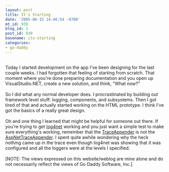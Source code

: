```yaml
---
layout: post
title: It's Starting
date: '2005-06-15 14:46:54 -0700'
mt_id: 939
blog_id: 1
post_id: 939
basename: its-starting
categories:
- go-daddy
---
```

<br />Today I started development on the app I've been designing for the last couple weeks. I had forgotten that feeling of starting from scratch. That moment where you're done preparing documentation and you open up VisualStudio.NET, create a new solution, and think, "What now?"<br /><br />So I did what any normal developer does. I procrastinated by building out framework level stuff: logging, components, and subsystems. Then I got tired of that and actually started working on the HTML prototype. I think I've got the basics of a really great design.<br /><br />Oh and one thing I learned that might be helpful for someone out there. If you're trying to get <a href="http://logging.apache.org/log4net/">log4net</a> working and you just want a simple test to make sure everything's working, remember that the <a href="http://logging.apache.org/log4net/release/sdk/log4net.Appender.TraceAppender.html">TraceAppender</a> is not the <a href="http://logging.apache.org/log4net/release/sdk/log4net.Appender.AspNetTraceAppender.html">AspNetTraceAppender</a>. I spent quite awhile wondering why the heck nothing came up in the trace even though log4net was showing that it was configured and all the loggers were at the levels I specified.<br /><br />[NOTE: The views expressed on this website/weblog are mine alone and do not necessarily reflect the views of Go Daddy Software, Inc.]<br /><br /><br />
